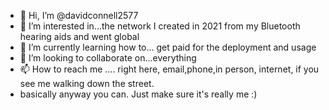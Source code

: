 - 👋 Hi, I’m @davidconnell2577
- 👀 I’m interested in...the network I created in 2021 from my Bluetooth hearing aids and went global 
- 🌱 I’m currently learning how to... get paid for the  deployment and usage
- 💞️ I’m looking to collaborate on...everything 
- 📫 How to reach me .... right here, email,phone,in person, internet, if you see me walking down the street.
- basically anyway you can. Just make sure it's really me :)

<!---
davidconnell2577/davidconnell2577 is a ✨ special ✨ repository because its `README.md` (this file) appears on your GitHub profile.
You can click the Preview link to take a look at your changes.
--->
